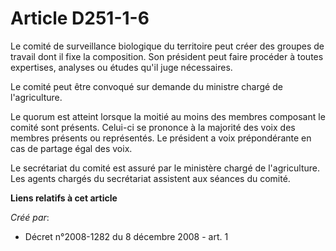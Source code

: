 # Article D251-1-6

Le comité de surveillance biologique du territoire peut créer des groupes de travail dont il fixe la composition. Son
président peut faire procéder à toutes expertises, analyses ou études qu'il juge nécessaires. 

Le comité peut être convoqué sur demande du ministre chargé de l'agriculture. 

Le quorum est atteint lorsque la moitié au moins des membres composant le comité sont présents. Celui-ci se prononce à la
majorité des voix des membres présents ou représentés. Le président a voix prépondérante en cas de partage égal des voix. 

Le secrétariat du comité est assuré par le ministère chargé de l'agriculture. Les agents chargés du secrétariat assistent aux
séances du comité.

**Liens relatifs à cet article**

_Créé par_:

  - Décret n°2008-1282 du 8 décembre 2008 - art. 1
